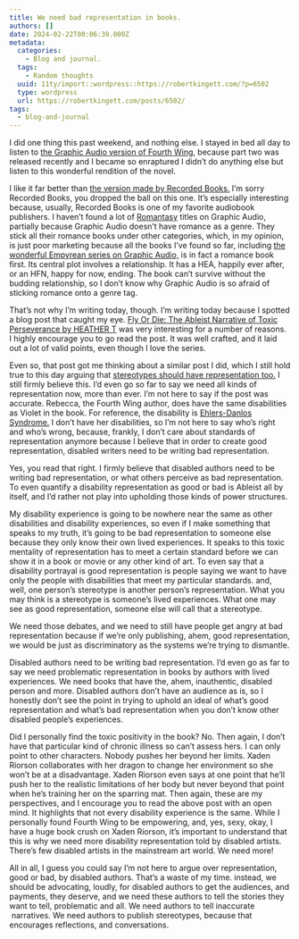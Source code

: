 ```yaml
---
title: We need bad representation in books.
authors: []
date: 2024-02-22T00:06:39.000Z
metadata:
  categories:
    - Blog and journal.
  tags:
    - Random thoughts
  uuid: 11ty/import::wordpress::https://robertkingett.com/?p=6502
  type: wordpress
  url: https://robertkingett.com/posts/6502/
tags:
  - blog-and-journal
---
```

I did one thing this past weekend, and nothing else. I stayed in bed all day to listen to [the Graphic Audio version of Fourth Wing,](https://www.graphicaudio.net/our-productions/series/a-e/the-empyrean.html) because part two was released recently and I became so enraptured I didn’t do anything else but listen to this wonderful rendition of the novel.

I like it far better than [the version made by Recorded Books.](https://share.libbyapp.com/title/9575397) I’m sorry Recorded Books, you dropped the ball on this one. It’s especially interesting because, usually, Recorded Books is one of my favorite audiobook publishers. I haven’t found a lot of [Romantasy](https://en.wikipedia.org/wiki/Romantasy) titles on Graphic Audio, partially because Graphic Audio doesn’t have romance as a genre. They stick all their romance books under other categories, which, in my opinion, is just poor marketing because all the books I’ve found so far, including [the wonderful Empyrean series on Graphic Audio,](https://www.graphicaudio.net/our-productions/series/a-e/the-empyrean.html) is in fact a romance book first. Its central plot involves a relationship. It has a HEA, happily ever after, or an HFN, happy for now, ending. The book can’t survive without the budding relationship, so I don’t know why Graphic Audio is so afraid of sticking romance onto a genre tag.

That’s not why I’m writing today, though. I’m writing today because I spotted a blog post that caught my eye. [Fly Or Die: The Ableist Narrative of Toxic Perseverance by HEATHER T](https://geeking-by.net/ableist-narrative-of-toxic-perseverance/) was very interesting for a number of reasons. I highly encourage you to go read the post. It was well crafted, and it laid out a lot of valid points, even though I love the series.

Even so, that post got me thinking about a similar post I did, which I still hold true to this day arguing that [stereotypes should have representation too.](https://robertkingett.com/posts/5157/) I still firmly believe this. I’d even go so far to say we need all kinds of representation now, more than ever. I’m not here to say if the post was accurate. Rebecca, the Fourth Wing author, does have the same disabilities as Violet in the book. For reference, the disability is [Ehlers-Danlos Syndrome.](https://en.wikipedia.org/wiki/Ehlers%E2%80%93Danlos_syndromes) I don’t have her disabilities, so I’m not here to say who’s right and who’s wrong, because, frankly, I don’t care about standards of representation anymore because I believe that in order to create good representation, disabled writers need to be writing bad representation.

Yes, you read that right. I firmly believe that disabled authors need to be writing bad representation, or what others perceive as bad representation. To even quantify a disability representation as good or bad is Ableist all by itself, and I’d rather not play into upholding those kinds of power structures.

My disability experience is going to be nowhere near the same as other disabilities and disability experiences, so even if I make something that speaks to my truth, it’s going to be bad representation to someone else because they only know their own lived experiences. It speaks to this toxic mentality of representation has to meet a certain standard before we can show it in a book or movie or any other kind of art. To even say that a disability portrayal is good representation is people saying we want to have only the people with disabilities that meet my particular standards. and, well, one person’s stereotype is another person’s representation. What you may think is a stereotype is someone’s lived experiences. What one may see as good representation, someone else will call that a stereotype.

We need those debates, and we need to still have people get angry at bad representation because if we’re only publishing, ahem, good representation, we would be just as discriminatory as the systems we’re trying to dismantle.

Disabled authors need to be writing bad representation. I’d even go as far to say we need problematic representation in books by authors with lived experiences. We need books that have the, ahem, inauthentic, disabled person and more. Disabled authors don’t have an audience as is, so I honestly don’t see the point in trying to uphold an ideal of what’s good representation and what’s bad representation when you don’t know other disabled people’s experiences.

Did I personally find the toxic positivity in the book? No. Then again, I don’t have that particular kind of chronic illness so can’t assess hers. I can only point to other characters. Nobody pushes her beyond her limits. Xaden Riorson collaborates with her dragon to change her environment so she won’t be at a disadvantage. Xaden Riorson even says at one point that he’ll push her to the realistic limitations of her body but never beyond that point when he’s training her on the sparring mat. Then again, these are my perspectives, and I encourage you to read the above post with an open mind. It highlights that not every disability experience is the same. While I personally found Fourth Wing to be empowering, and, yes, sexy, okay, I have a huge book crush on Xaden Riorson, it’s important to understand that this is why we need more disability representation told by disabled artists. There’s few disabled artists in the mainstream art world. We need more!

All in all, I guess you could say I’m not here to argue over representation, good or bad, by disabled authors. That’s a waste of my time. instead, we should be advocating, loudly, for disabled authors to get the audiences, and payments, they deserve, and we need these authors to tell the stories they want to tell, problematic and all. We need authors to tell inaccurate  narratives. We need authors to publish stereotypes, because that encourages reflections, and conversations.